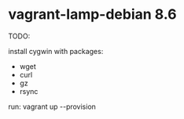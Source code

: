 vagrant-lamp-debian 8.6
=====================

TODO:

install cygwin with packages:
* wget
* curl
* gz
* rsync

run:
vagrant up --provision
